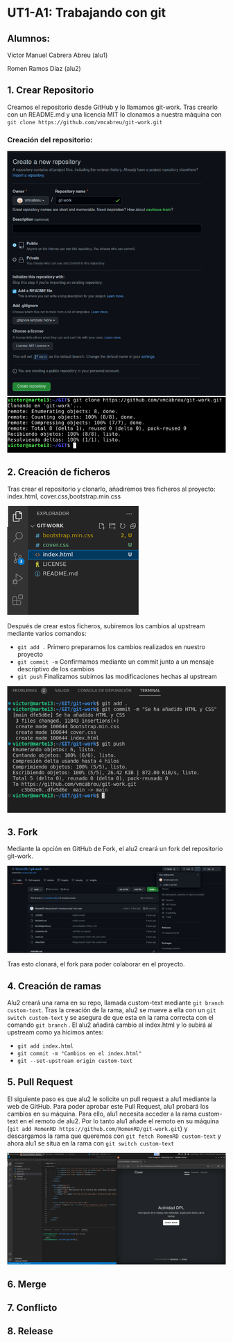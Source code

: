 # UT1-A1: Trabajando con git

## Alumnos:

Víctor Manuel Cabrera Abreu (alu1)

Romen Ramos Díaz (alu2)

## 1. Crear Repositorio

Creamos el repositorio desde GitHub y lo llamamos git-work. Tras crearlo con un README.md y una licencia MIT lo clonamos a nuestra máquina con `git clone https://github.com/vmcabreu/git-work.git`

### Creación del repositorio:
<img src="img\0.png">

<img src="img\1.png">

## 2. Creación de ficheros

Tras crear el repositorio y clonarlo, añadiremos tres ficheros al proyecto: index.html, cover.css,bootstrap.min.css

<img src="img\2.png">

Después de crear estos ficheros, subiremos los cambios al upstream mediante varios comandos:
- `git add .` Primero preparamos los cambios realizados en nuestro proyecto
- `git commit -m` Confirmamos mediante un commit junto a un mensaje descriptivo de los cambios
- `git push` Finalizamos subimos las modificaciones hechas al upstream

<img src="img\3.png">

## 3. Fork
Mediante la opción en GitHub de Fork, el alu2 creará un fork del repositorio git-work.

<img src="img\3_1.png">

Tras esto clonará, el fork para poder colaborar en el proyecto.

## 4. Creación de ramas
Alu2 creará una rama en su repo, llamada custom-text mediante `git branch custom-text`.
Tras la creación de la rama, alu2 se mueve a ella con un `git switch custom-text` y se asegura de que esta en la rama correcta con el comando `git branch` .
El alu2 añadirá cambio al index.html y lo subirá al upstream como ya hicimos antes:
- `git add index.html`
- `git commit -m "Cambios en el index.html"` 
- `git --set-upstream origin custom-text`

## 5. Pull Request
El siguiente paso es que alu2 le solicite un pull request a alu1 mediante la web de GitHub.
Para poder aprobar este Pull Request, alu1 probará los cambios en su máquina. Para ello, alu1 necesita acceder a la rama custom-text en el remoto de alu2.
Por lo tanto alu1 añade el remoto en su máquina (`git add RomenRD https://github.com/RomenRD/git-work.git`) y descargamos la rama que queremos con `git fetch RomenRD custom-text` y ahora alu1 se situa en la rama con `git switch custom-text`

<img src="img\4.png">

## 6. Merge

## 7. Conflicto

## 8. Release
  
 
